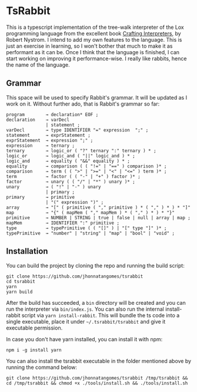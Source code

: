 # TsRabbit

This is a typescript implementation of the tree-walk interpreter of the Lox programming language from the excellent book [Crafting Interpreters], by Robert Nystrom. I intend to add my own features to the language. This is just an exercise in learning, so I won't bother that much to make it as performant as it can be. Once I think that the language is finished, I can start working on improving it performance-wise. I really like rabbits, hence the name of the language.

[crafting interpreters]: https://craftinginterpreters.com/

## Grammar

This space will be used to specify Rabbit's grammar. It will be updated as I work on it. Without further ado, that is Rabbit's grammar so far:

```
program        → declaration* EOF ;
declaration    → varDecl
               | statement ;
varDecl        → type IDENTIFIER "=" expression  ";" ;
statement      → exprStatement ;
exprStatement  → expression ";" ;
expression     → ternary ;
ternary        → logic_or ( "?" ternary ":" ternary ) * ;
logic_or       → logic_and ( "||" logic_and ) * ;
logic_and      → equality ( "&&" equality ) * ;
equality       → comparison ( ( "!=" | "==" ) comparison )* ;
comparison     → term ( ( ">" | ">=" | "<" | "<=" ) term )* ;
term           → factor ( ( "-" | "+" ) factor )* ;
factor         → unary ( ( "/" | "*" ) unary )* ;
unary          → ( "!" | "-" ) unary
               | primary ;
primary        → primitive
               | "(" expression ")" ;
array          → "[" ( primitive ( "," primitive ) * ( "," ) * ) * "]"
map            → "{" ( mapMem ( "," mapMem ) * ( "," ) * ) * "}"
primitive      → NUMBER | STRING | true | false | null | array | map ;
mapMem         → IDENTIFIER ":" primitive ;
type           → typePrimitive ( ( "[]" ) | "[" type "]" )* ;
typePrimitive  → "number" | "string" | "map" | "bool" | "void" ;
```

## Installation

You can build the project by cloning the repo and running the build script:

```
git clone https://github.com/jhonnatangomes/tsrabbit
cd tsrabbit
yarn
yarn build
```

After the build has succeeded, a `bin` directory will be created and you can run the interpreter via `bin/index.js`. You can also run the internal install-rabbit script via `yarn install-rabbit`. This will bundle the ts code into a single executable, place it under `~/.tsrabbit/tsrabbit` and give it executable permission.

In case you don't have yarn installed, you can install it with npm:

```
npm i -g install yarn
```

You can also install the tsrabbit executable in the folder mentioned above by running the command below:

```
git clone https://github.com/jhonnatangomes/tsrabbit /tmp/tsrabbit && cd /tmp/tsrabbit && chmod +x ./tools/install.sh && ./tools/install.sh
```
